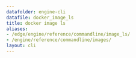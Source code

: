```yaml
---
datafolder: engine-cli
datafile: docker_image_ls
title: docker image ls
aliases:
- /edge/engine/reference/commandline/image_ls/
- /engine/reference/commandline/images/
layout: cli
---
```


<!--
This page is automatically generated from Docker's source code. If you want to
suggest a change to the text that appears here, open a ticket or pull request
in the source repository on GitHub:

https://github.com/docker/cli
-->
